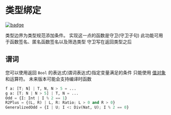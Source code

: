 # 类型绑定

[![badge](https://img.shields.io/endpoint.svg?url=https%3A%2F%2Fgezf7g7pd5.execute-api.ap-northeast-1.amazonaws.com%2Fdefault%2Fsource_up_to_date%3Fowner%3Derg-lang%26repos%3Derg%26ref%3Dmain%26path%3Ddoc/EN/syntax/type/19_bound.md%26commit_hash%3D06f8edc9e2c0cee34f6396fd7c64ec834ffb5352)](https://gezf7g7pd5.execute-api.ap-northeast-1.amazonaws.com/default/source_up_to_date?owner=erg-lang&repos=erg&ref=main&path=doc/EN/syntax/type/19_bound.md&commit_hash=06f8edc9e2c0cee34f6396fd7c64ec834ffb5352)

类型边界为类型规范添加条件。 实现这一点的函数是守卫(守卫子句)
此功能可用于函数签名、匿名函数签名以及筛选类型
守卫写在返回类型之后

## 谓词

您可以使用返回 `Bool` 的表达式(谓词表达式)指定变量满足的条件
只能使用 [值对象](./08_value.md) 和运算符。 未来版本可能会支持编译时函数

```python
f a: [T; N] | T, N, N > 5 = ...
g a: [T; N | N > 5] | T, N = ...
Odd = {I: Int | I % 2 == 1}
R2Plus = {(L, R) | L, R: Ratio; L > 0 and R > 0}
GeneralizedOdd = {I | U; I <: Div(Nat, U); I % 2 == 0}
```